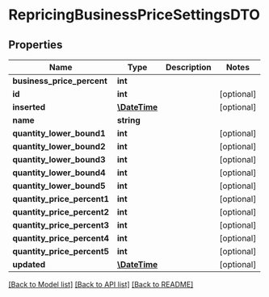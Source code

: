 # RepricingBusinessPriceSettingsDTO

## Properties
Name | Type | Description | Notes
------------ | ------------- | ------------- | -------------
**business_price_percent** | **int** |  | 
**id** | **int** |  | [optional] 
**inserted** | [**\DateTime**](\DateTime.md) |  | [optional] 
**name** | **string** |  | 
**quantity_lower_bound1** | **int** |  | [optional] 
**quantity_lower_bound2** | **int** |  | [optional] 
**quantity_lower_bound3** | **int** |  | [optional] 
**quantity_lower_bound4** | **int** |  | [optional] 
**quantity_lower_bound5** | **int** |  | [optional] 
**quantity_price_percent1** | **int** |  | [optional] 
**quantity_price_percent2** | **int** |  | [optional] 
**quantity_price_percent3** | **int** |  | [optional] 
**quantity_price_percent4** | **int** |  | [optional] 
**quantity_price_percent5** | **int** |  | [optional] 
**updated** | [**\DateTime**](\DateTime.md) |  | [optional] 

[[Back to Model list]](../README.md#documentation-for-models) [[Back to API list]](../README.md#documentation-for-api-endpoints) [[Back to README]](../README.md)


